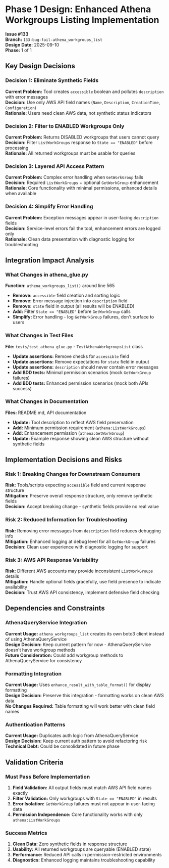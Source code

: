<!-- markdownlint-disable MD013 -->
# Phase 1 Design: Enhanced Athena Workgroups Listing Implementation

**Issue #133**  
**Branch:** `133-bug-fail-athena_workgroups_list`  
**Design Date:** 2025-09-10  
**Phase:** 1 of 1

## Key Design Decisions

### Decision 1: Eliminate Synthetic Fields

**Current Problem:** Tool creates `accessible` boolean and pollutes `description` with error messages  
**Decision:** Use only AWS API field names (`Name`, `Description`, `CreationTime`, `Configuration`)  
**Rationale:** Users need clean AWS data, not synthetic status indicators

### Decision 2: Filter to ENABLED Workgroups Only

**Current Problem:** Returns DISABLED workgroups that users cannot query  
**Decision:** Filter `ListWorkGroups` response to `State == "ENABLED"` before processing  
**Rationale:** All returned workgroups must be usable for queries

### Decision 3: Layered API Access Pattern

**Current Problem:** Complex error handling when `GetWorkGroup` fails  
**Decision:** Required `ListWorkGroups` + optional `GetWorkGroup` enhancement  
**Rationale:** Core functionality with minimal permissions, enhanced details when available

### Decision 4: Simplify Error Handling

**Current Problem:** Exception messages appear in user-facing `description` fields  
**Decision:** Service-level errors fail the tool, enhancement errors are logged only  
**Rationale:** Clean data presentation with diagnostic logging for troubleshooting

## Integration Impact Analysis

### What Changes in athena_glue.py

**Function:** `athena_workgroups_list()` around line 565

- **Remove:** `accessible` field creation and sorting logic
- **Remove:** Error message injection into `description` field
- **Remove:** `state` field in output (all results will be ENABLED)
- **Add:** Filter `State == "ENABLED"` before `GetWorkGroup` calls
- **Simplify:** Error handling - log `GetWorkGroup` failures, don't surface to users

### What Changes in Test Files

**File:** `tests/test_athena_glue.py` - `TestAthenaWorkgroupsList` class

- **Update assertions:** Remove checks for `accessible` field
- **Update assertions:** Remove expectations for `state` field in output
- **Update assertions:** `description` should never contain error messages
- **Add BDD tests:** Minimal permission scenarios (mock `GetWorkGroup` failures)
- **Add BDD tests:** Enhanced permission scenarios (mock both APIs success)

### What Changes in Documentation

**Files:** README.md, API documentation

- **Update:** Tool description to reflect AWS field preservation
- **Add:** Minimum permission requirement (`athena:ListWorkGroups`)
- **Add:** Enhancement permission (`athena:GetWorkGroup`)
- **Update:** Example response showing clean AWS structure without synthetic fields

## Implementation Decisions and Risks

### Risk 1: Breaking Changes for Downstream Consumers

**Risk:** Tools/scripts expecting `accessible` field and current response structure  
**Mitigation:** Preserve overall response structure, only remove synthetic fields  
**Decision:** Accept breaking change - synthetic fields provide no real value

### Risk 2: Reduced Information for Troubleshooting

**Risk:** Removing error messages from `description` field reduces debugging info  
**Mitigation:** Enhanced logging at debug level for all `GetWorkGroup` failures  
**Decision:** Clean user experience with diagnostic logging for support

### Risk 3: AWS API Response Variability

**Risk:** Different AWS accounts may provide inconsistent `ListWorkGroups` details  
**Mitigation:** Handle optional fields gracefully, use field presence to indicate availability  
**Decision:** Trust AWS API consistency, implement defensive field checking

## Dependencies and Constraints

### AthenaQueryService Integration

**Current Usage:** `athena_workgroups_list` creates its own boto3 client instead of using AthenaQueryService  
**Design Decision:** Keep current pattern for now - AthenaQueryService doesn't have workgroup methods  
**Future Consideration:** Could add workgroup methods to AthenaQueryService for consistency

### Formatting Integration

**Current Usage:** Uses `enhance_result_with_table_format()` for display formatting  
**Design Decision:** Preserve this integration - formatting works on clean AWS data  
**No Changes Required:** Table formatting will work better with clean field names

### Authentication Patterns

**Current Usage:** Duplicates auth logic from AthenaQueryService  
**Design Decision:** Keep current auth pattern to avoid refactoring risk  
**Technical Debt:** Could be consolidated in future phase

## Validation Criteria

### Must Pass Before Implementation

1. **Field Validation:** All output fields must match AWS API field names exactly
2. **Filter Validation:** Only workgroups with `State == "ENABLED"` in results
3. **Error Isolation:** `GetWorkGroup` failures must not appear in user-facing data
4. **Permission Independence:** Core functionality works with only `athena:ListWorkGroups`

### Success Metrics

1. **Clean Data:** Zero synthetic fields in response structure
2. **Usability:** All returned workgroups are queryable (ENABLED state)
3. **Performance:** Reduced API calls in permission-restricted environments
4. **Diagnostics:** Enhanced logging maintains troubleshooting capability